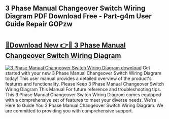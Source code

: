## 3 Phase Manual Changeover Switch Wiring Diagram PDF Download Free - Part-g4m User Guide Repair GOPzw

# <h2><a href="http://dfq9yh.blite.top/?on=3+Phase+Manual+Changeover+Switch+Wiring+Diagram">🔗Download New 👉🔴 3 Phase Manual Changeover Switch Wiring Diagram</a></h2>

[![3 Phase Manual Changeover Switch Wiring Diagram download](https://i.imgur.com/lujVjoI.png)](http://dfq9yh.blite.top/?on=3+Phase+Manual+Changeover+Switch+Wiring+Diagram)
Get started with your new 3 Phase Manual Changeover Switch Wiring Diagram today! This user manual provides a detailed overview of the product's features and functionality. Please Keep 3 Phase Manual Changeover Switch Wiring Diagram This Manual For future reference and troubleshooting tips. This 3 Phase Manual Changeover Switch Wiring Diagram comes equipped with a comprehensive set of features to meet your diverse needs. We're Here to Guide You 3 Phase Manual Changeover Switch Wiring Diagram. We are committed to providing you with comprehensive support.
